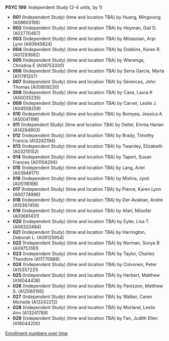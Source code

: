 **PSYC 199**: Independent Study (2–4 units, by 1)

- **001** (Independent Study) (time and location TBA) by Huang, Mingxiong (A08603195)
- **002** (Independent Study) (time and location TBA) by Heyman, Gail D. (A02770467)
- **003** (Independent Study) (time and location TBA) by Minassian, Arpi Lynn (A00845824)
- **004** (Independent Study) (time and location TBA) by Dobkins, Karen R. (A01293682)
- **005** (Independent Study) (time and location TBA) by Wierenga, Christina E (A09753330)
- **006** (Independent Study) (time and location TBA) by Serra Garcia, Marta (A11781207)
- **007** (Independent Study) (time and location TBA) by Serences, John Thomas (A00809230)
- **008** (Independent Study) (time and location TBA) by Case, Laura K (A50035235)
- **009** (Independent Study) (time and location TBA) by Carver, Leslie J. (A04508259)
- **010** (Independent Study) (time and location TBA) by Bomyea, Jessica A (A50041198)
- **011** (Independent Study) (time and location TBA) by Geller, Emma Harlan (A14294903)
- **012** (Independent Study) (time and location TBA) by Brady, Timothy Francis (A13242194)
- **013** (Independent Study) (time and location TBA) by Twamley, Elizabeth (A03215152)
- **014** (Independent Study) (time and location TBA) by Tapert, Susan Frances (A01104294)
- **015** (Independent Study) (time and location TBA) by Lang, Ariel (A03949171)
- **016** (Independent Study) (time and location TBA) by Mishra, Jyoti (A05118166)
- **017** (Independent Study) (time and location TBA) by Pierce, Karen Lynn (A00774996)
- **018** (Independent Study) (time and location TBA) by Der-Avakian, Andre (A15367456)
- **019** (Independent Study) (time and location TBA) by Afari, Niloofar (A00681431)
- **020** (Independent Study) (time and location TBA) by Eyler, Lisa T. (A06320484)
- **021** (Independent Study) (time and location TBA) by Harrington, Deborah L. (A09125954)
- **022** (Independent Study) (time and location TBA) by Norman, Sonya B (A09753161)
- **023** (Independent Study) (time and location TBA) by Taylor, Charles Theodore (A11770888)
- **024** (Independent Study) (time and location TBA) by Colvonen, Peter (A15357231)
- **025** (Independent Study) (time and location TBA) by Herbert, Matthew (A16044438)
- **026** (Independent Study) (time and location TBA) by Panizzon, Matthew S. (A12560195)
- **027** (Independent Study) (time and location TBA) by Walker, Caren Michelle (A13242212)
- **028** (Independent Study) (time and location TBA) by Morland, Leslie Ann (A13241789)
- **029** (Independent Study) (time and location TBA) by Fan, Judith Ellen (A16044200)

[Enrollment numbers over time](./PSYC199.tsv)

